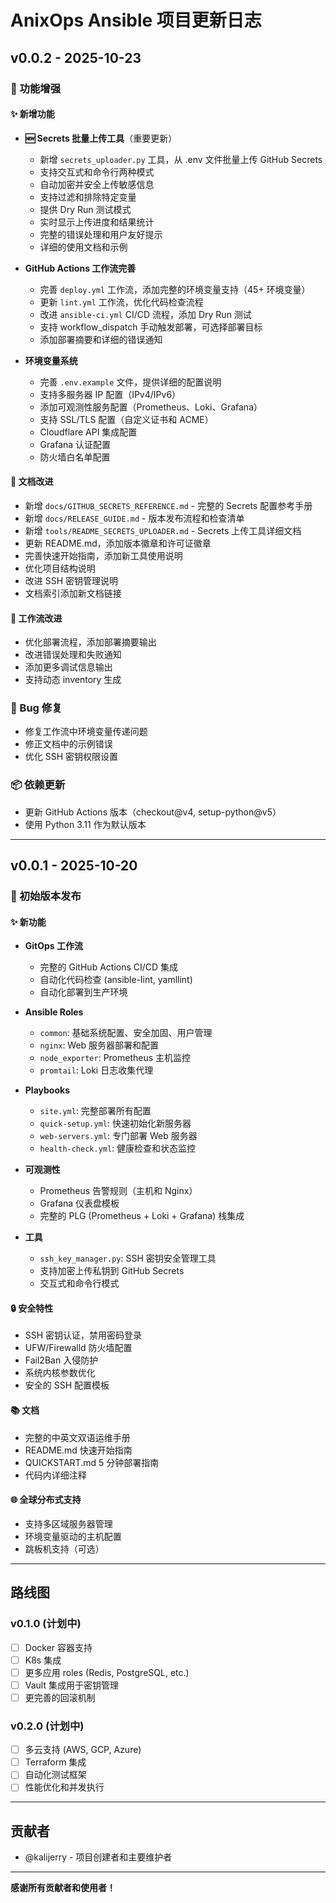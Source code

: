 # AnixOps Ansible 项目更新日志

## v0.0.2 - 2025-10-23

### 🚀 功能增强

#### ✨ 新增功能

- **🆕 Secrets 批量上传工具**（重要更新）
  - 新增 `secrets_uploader.py` 工具，从 .env 文件批量上传 GitHub Secrets
  - 支持交互式和命令行两种模式
  - 自动加密并安全上传敏感信息
  - 支持过滤和排除特定变量
  - 提供 Dry Run 测试模式
  - 实时显示上传进度和结果统计
  - 完整的错误处理和用户友好提示
  - 详细的使用文档和示例

- **GitHub Actions 工作流完善**
  - 完善 `deploy.yml` 工作流，添加完整的环境变量支持（45+ 环境变量）
  - 更新 `lint.yml` 工作流，优化代码检查流程
  - 改进 `ansible-ci.yml` CI/CD 流程，添加 Dry Run 测试
  - 支持 workflow_dispatch 手动触发部署，可选择部署目标
  - 添加部署摘要和详细的错误通知

- **环境变量系统**
  - 完善 `.env.example` 文件，提供详细的配置说明
  - 支持多服务器 IP 配置（IPv4/IPv6）
  - 添加可观测性服务配置（Prometheus、Loki、Grafana）
  - 支持 SSL/TLS 配置（自定义证书和 ACME）
  - Cloudflare API 集成配置
  - Grafana 认证配置
  - 防火墙白名单配置

#### 📝 文档改进

- 新增 `docs/GITHUB_SECRETS_REFERENCE.md` - 完整的 Secrets 配置参考手册
- 新增 `docs/RELEASE_GUIDE.md` - 版本发布流程和检查清单
- 新增 `tools/README_SECRETS_UPLOADER.md` - Secrets 上传工具详细文档
- 更新 README.md，添加版本徽章和许可证徽章
- 完善快速开始指南，添加新工具使用说明
- 优化项目结构说明
- 改进 SSH 密钥管理说明
- 文档索引添加新文档链接

#### 🔧 工作流改进

- 优化部署流程，添加部署摘要输出
- 改进错误处理和失败通知
- 添加更多调试信息输出
- 支持动态 inventory 生成

### 🐛 Bug 修复

- 修复工作流中环境变量传递问题
- 修正文档中的示例错误
- 优化 SSH 密钥权限设置

### 📦 依赖更新

- 更新 GitHub Actions 版本（checkout@v4, setup-python@v5）
- 使用 Python 3.11 作为默认版本

---

## v0.0.1 - 2025-10-20

### 🎉 初始版本发布

#### ✨ 新功能

- **GitOps 工作流**
  - 完整的 GitHub Actions CI/CD 集成
  - 自动化代码检查 (ansible-lint, yamllint)
  - 自动化部署到生产环境
  
- **Ansible Roles**
  - `common`: 基础系统配置、安全加固、用户管理
  - `nginx`: Web 服务器部署和配置
  - `node_exporter`: Prometheus 主机监控
  - `promtail`: Loki 日志收集代理

- **Playbooks**
  - `site.yml`: 完整部署所有配置
  - `quick-setup.yml`: 快速初始化新服务器
  - `web-servers.yml`: 专门部署 Web 服务器
  - `health-check.yml`: 健康检查和状态监控

- **可观测性**
  - Prometheus 告警规则（主机和 Nginx）
  - Grafana 仪表盘模板
  - 完整的 PLG (Prometheus + Loki + Grafana) 栈集成

- **工具**
  - `ssh_key_manager.py`: SSH 密钥安全管理工具
  - 支持加密上传私钥到 GitHub Secrets
  - 交互式和命令行模式

#### 🔒 安全特性

- SSH 密钥认证，禁用密码登录
- UFW/Firewalld 防火墙配置
- Fail2Ban 入侵防护
- 系统内核参数优化
- 安全的 SSH 配置模板

#### 📚 文档

- 完整的中英文双语运维手册
- README.md 快速开始指南
- QUICKSTART.md 5 分钟部署指南
- 代码内详细注释

#### 🌐 全球分布式支持

- 支持多区域服务器管理
- 环境变量驱动的主机配置
- 跳板机支持（可选）

---

## 路线图

### v0.1.0 (计划中)

- [ ] Docker 容器支持
- [ ] K8s 集成
- [ ] 更多应用 roles (Redis, PostgreSQL, etc.)
- [ ] Vault 集成用于密钥管理
- [ ] 更完善的回滚机制

### v0.2.0 (计划中)

- [ ] 多云支持 (AWS, GCP, Azure)
- [ ] Terraform 集成
- [ ] 自动化测试框架
- [ ] 性能优化和并发执行

---

## 贡献者

- @kalijerry - 项目创建者和主要维护者

---

**感谢所有贡献者和使用者！**
